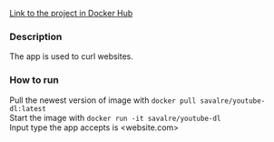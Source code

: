 [Link to the project in Docker Hub](https://hub.docker.com/repository/docker/savalre/youtube-dl/general)

### Description

The app is used to curl websites.

### How to run
Pull the newest version of image with ``` docker pull savalre/youtube-dl:latest ```  
Start the image with ```docker run -it savalre/youtube-dl```  
Input type the app accepts is <website.com>  
